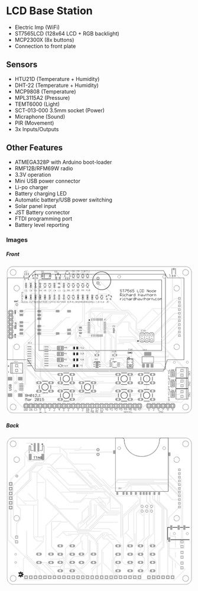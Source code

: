 # LCD Base Station

- Electric Imp (WiFi)
- ST7565LCD (128x64 LCD + RGB backlight)
- MCP2300X (8x buttons)
- Connection to front plate

## Sensors

- HTU21D (Temperature + Humidity)
- DHT-22 (Temperature + Humidity)
- MCP9808 (Temperature)
- MPL3115A2 (Pressure)
- TEMT6000 (Light)
- SCT-013-000 3.5mm socket (Power)
- Micraphone (Sound)
- PIR (Movement)
- 3x Inputs/Outputs

## Other Features

- ATMEGA328P with Arduino boot-loader
- RMF12B/RFM69W radio
- 3.3V operation
- Mini USB power connector
- Li-po charger
- Battery charging LED
- Automatic battery/USB power switching
- Solar panel input
- JST Battery connector
- FTDI programming port
- Battery level reporting

### Images

##### Front
<img src="https://raw.githubusercontent.com/richardhawthorn/Sensor-Network-PCBs/master/LCD%20Base%20Station/images/pcb_front.png">

##### Back
<img src="https://raw.githubusercontent.com/richardhawthorn/Sensor-Network-PCBs/master/LCD%20Base%20Station/images/pcb_back.png">
